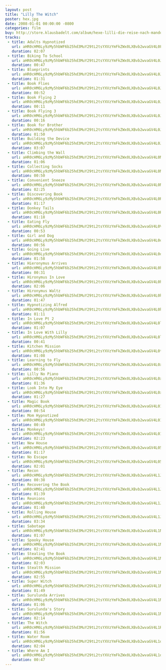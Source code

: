 ```yaml
---
layout: post
title: "Lilly The Witch"
poster: hex.jpg
date: 2008-01-01 00:00:00 -0800
categories: film
buy: http://store.klausbadelt.com/album/hexe-lilli-die-reise-nach-mandolan-original-score
tracks:
 - title: Adults Hypnotized
   url: aHR0cHM6Ly9zMy5hbWF6b25hd3MuY29tL2tsYXVzYmFkZWx0LXBvb2wvaGV4L0FkdWx0cyBIeXBub3RpemVkLm1wMw==
   duration: 02:07
 - title: Biking To School
   url: aHR0cHM6Ly9zMy5hbWF6b25hd3MuY29tL2tsYXVzYmFkZWx0LXBvb2wvaGV4L0Jpa2luZyBUbyBTY2hvb2wubXAz
   duration: 00:47
 - title: Blueprints
   url: aHR0cHM6Ly9zMy5hbWF6b25hd3MuY29tL2tsYXVzYmFkZWx0LXBvb2wvaGV4L0JsdWVwcmludHMubXAz
   duration: 01:31
 - title: Book Flies
   url: aHR0cHM6Ly9zMy5hbWF6b25hd3MuY29tL2tsYXVzYmFkZWx0LXBvb2wvaGV4L0Jvb2sgRmxpZXMubXAz
   duration: 00:52
 - title: Book Flying 2
   url: aHR0cHM6Ly9zMy5hbWF6b25hd3MuY29tL2tsYXVzYmFkZWx0LXBvb2wvaGV4L0Jvb2sgRmx5aW5nIDIubXAz
   duration: 00:11
 - title: Book Flying 3
   url: aHR0cHM6Ly9zMy5hbWF6b25hd3MuY29tL2tsYXVzYmFkZWx0LXBvb2wvaGV4L0Jvb2sgRmx5aW5nIDMubXAz
   duration: 00:16
 - title: Book for Brother
   url: aHR0cHM6Ly9zMy5hbWF6b25hd3MuY29tL2tsYXVzYmFkZWx0LXBvb2wvaGV4L0Jvb2sgZm9yIEJyb3RoZXIubXAz
   duration: 01:50
 - title: Building the Device
   url: aHR0cHM6Ly9zMy5hbWF6b25hd3MuY29tL2tsYXVzYmFkZWx0LXBvb2wvaGV4L0J1aWxkaW5nIHRoZSBEZXZpY2UubXAz
   duration: 03:07
 - title: Climbing the Wall
   url: aHR0cHM6Ly9zMy5hbWF6b25hd3MuY29tL2tsYXVzYmFkZWx0LXBvb2wvaGV4L0NsaW1iaW5nIHRoZSBXYWxsLm1wMw==
   duration: 01:06
 - title: Collecting Socks
   url: aHR0cHM6Ly9zMy5hbWF6b25hd3MuY29tL2tsYXVzYmFkZWx0LXBvb2wvaGV4L0NvbGxlY3RpbmcgU29ja3MubXAz
   duration: 00:50
 - title: Convenient Sneeze
   url: aHR0cHM6Ly9zMy5hbWF6b25hd3MuY29tL2tsYXVzYmFkZWx0LXBvb2wvaGV4L0NvbnZlbmllbnQgU25lZXplLm1wMw==
   duration: 02:25
 - title: Discovering Book
   url: aHR0cHM6Ly9zMy5hbWF6b25hd3MuY29tL2tsYXVzYmFkZWx0LXBvb2wvaGV4L0Rpc2NvdmVyaW5nIEJvb2subXAz
   duration: 01:17
 - title: Donkey Tails
   url: aHR0cHM6Ly9zMy5hbWF6b25hd3MuY29tL2tsYXVzYmFkZWx0LXBvb2wvaGV4L0RvbmtleSBUYWlscy5tcDM=
   duration: 01:18
 - title: Eating Fly
   url: aHR0cHM6Ly9zMy5hbWF6b25hd3MuY29tL2tsYXVzYmFkZWx0LXBvb2wvaGV4L0VhdGluZyBGbHkubXAz
   duration: 00:53
 - title: Girl and Dog
   url: aHR0cHM6Ly9zMy5hbWF6b25hd3MuY29tL2tsYXVzYmFkZWx0LXBvb2wvaGV4L0dpcmwgYW5kIERvZy5tcDM=
   duration: 00:56
 - title: Going Live
   url: aHR0cHM6Ly9zMy5hbWF6b25hd3MuY29tL2tsYXVzYmFkZWx0LXBvb2wvaGV4L0dvaW5nIExpdmUubXAz
   duration: 01:58
 - title: Hieronymus Arrives
   url: aHR0cHM6Ly9zMy5hbWF6b25hd3MuY29tL2tsYXVzYmFkZWx0LXBvb2wvaGV4L0hpZXJvbnltdXMgQXJyaXZlcy5tcDM=
   duration: 00:31
 - title: Hironymus In Love
   url: aHR0cHM6Ly9zMy5hbWF6b25hd3MuY29tL2tsYXVzYmFkZWx0LXBvb2wvaGV4L0hpcm9ueW11cyBJbiBMb3ZlLm1wMw==
   duration: 02:06
 - title: Hironymus Waltz
   url: aHR0cHM6Ly9zMy5hbWF6b25hd3MuY29tL2tsYXVzYmFkZWx0LXBvb2wvaGV4L0hpcm9ueW11cyBXYWx0ei5tcDM=
   duration: 01:47
 - title: Hypnotizing Alfred
   url: aHR0cHM6Ly9zMy5hbWF6b25hd3MuY29tL2tsYXVzYmFkZWx0LXBvb2wvaGV4L0h5cG5vdGl6aW5nIEFsZnJlZC5tcDM=
   duration: 01:11
 - title: In Love Pt 2
   url: aHR0cHM6Ly9zMy5hbWF6b25hd3MuY29tL2tsYXVzYmFkZWx0LXBvb2wvaGV4L0luIExvdmUgUHQgMi5tcDM=
   duration: 01:07
 - title: In Love With Lilly
   url: aHR0cHM6Ly9zMy5hbWF6b25hd3MuY29tL2tsYXVzYmFkZWx0LXBvb2wvaGV4L0luIExvdmUgV2l0aCBMaWxseS5tcDM=
   duration: 00:41
 - title: Kitchen Mission
   url: aHR0cHM6Ly9zMy5hbWF6b25hd3MuY29tL2tsYXVzYmFkZWx0LXBvb2wvaGV4L0tpdGNoZW4gTWlzc2lvbi5tcDM=
   duration: 01:08
 - title: Learning to Fly
   url: aHR0cHM6Ly9zMy5hbWF6b25hd3MuY29tL2tsYXVzYmFkZWx0LXBvb2wvaGV4L0xlYXJuaW5nIHRvIEZseS5tcDM=
   duration: 00:56
 - title: Lilly No Piano
   url: aHR0cHM6Ly9zMy5hbWF6b25hd3MuY29tL2tsYXVzYmFkZWx0LXBvb2wvaGV4L0xpbGx5IE5vIFBpYW5vLm1wMw==
   duration: 01:36
 - title: Look Into My Eye
   url: aHR0cHM6Ly9zMy5hbWF6b25hd3MuY29tL2tsYXVzYmFkZWx0LXBvb2wvaGV4L0xvb2sgSW50byBNeSBFeWUubXAz
   duration: 01:27
 - title: Magic Book
   url: aHR0cHM6Ly9zMy5hbWF6b25hd3MuY29tL2tsYXVzYmFkZWx0LXBvb2wvaGV4L01hZ2ljIEJvb2subXAz
   duration: 00:54
 - title: Mom Hypnotized
   url: aHR0cHM6Ly9zMy5hbWF6b25hd3MuY29tL2tsYXVzYmFkZWx0LXBvb2wvaGV4L01vbSBIeXBub3RpemVkLm1wMw==
   duration: 00:49
 - title: Monkeys!
   url: aHR0cHM6Ly9zMy5hbWF6b25hd3MuY29tL2tsYXVzYmFkZWx0LXBvb2wvaGV4L01vbmtleXMhLm1wMw==
   duration: 02:23
 - title: New House
   url: aHR0cHM6Ly9zMy5hbWF6b25hd3MuY29tL2tsYXVzYmFkZWx0LXBvb2wvaGV4L05ldyBIb3VzZS5tcDM=
   duration: 01:17
 - title: No Escape
   url: aHR0cHM6Ly9zMy5hbWF6b25hd3MuY29tL2tsYXVzYmFkZWx0LXBvb2wvaGV4L05vIEVzY2FwZS5tcDM=
   duration: 02:01
 - title: Recon
   url: aHR0cHM6Ly9zMy5hbWF6b25hd3MuY29tL2tsYXVzYmFkZWx0LXBvb2wvaGV4L1JlY29uLm1wMw==
   duration: 00:38
 - title: Recovering the Book
   url: aHR0cHM6Ly9zMy5hbWF6b25hd3MuY29tL2tsYXVzYmFkZWx0LXBvb2wvaGV4L1JlY292ZXJpbmcgdGhlIEJvb2subXAz
   duration: 01:39
 - title: Reunions
   url: aHR0cHM6Ly9zMy5hbWF6b25hd3MuY29tL2tsYXVzYmFkZWx0LXBvb2wvaGV4L1JldW5pb25zLm1wMw==
   duration: 01:40
 - title: Rolling House
   url: aHR0cHM6Ly9zMy5hbWF6b25hd3MuY29tL2tsYXVzYmFkZWx0LXBvb2wvaGV4L1JvbGxpbmcgSG91c2UubXAz
   duration: 03:34
 - title: Sabotage
   url: aHR0cHM6Ly9zMy5hbWF6b25hd3MuY29tL2tsYXVzYmFkZWx0LXBvb2wvaGV4L1NhYm90YWdlLm1wMw==
   duration: 01:07
 - title: Spooky House
   url: aHR0cHM6Ly9zMy5hbWF6b25hd3MuY29tL2tsYXVzYmFkZWx0LXBvb2wvaGV4L1Nwb29reSBIb3VzZS5tcDM=
   duration: 02:41
 - title: Stealing the Book
   url: aHR0cHM6Ly9zMy5hbWF6b25hd3MuY29tL2tsYXVzYmFkZWx0LXBvb2wvaGV4L1N0ZWFsaW5nIHRoZSBCb29rLm1wMw==
   duration: 02:03
 - title: Stealth Mission
   url: aHR0cHM6Ly9zMy5hbWF6b25hd3MuY29tL2tsYXVzYmFkZWx0LXBvb2wvaGV4L1N0ZWFsdGggTWlzc2lvbi5tcDM=
   duration: 02:55
 - title: Super Witch
   url: aHR0cHM6Ly9zMy5hbWF6b25hd3MuY29tL2tsYXVzYmFkZWx0LXBvb2wvaGV4L1N1cGVyIFdpdGNoLm1wMw==
   duration: 01:49
 - title: Surulunda Arrives
   url: aHR0cHM6Ly9zMy5hbWF6b25hd3MuY29tL2tsYXVzYmFkZWx0LXBvb2wvaGV4L1N1cnVsdW5kYSBBcnJpdmVzLm1wMw==
   duration: 01:06
 - title: Surulunda's Story
   url: aHR0cHM6Ly9zMy5hbWF6b25hd3MuY29tL2tsYXVzYmFkZWx0LXBvb2wvaGV4L1N1cnVsdW5kYSdzIFN0b3J5Lm1wMw==
   duration: 02:14
 - title: The Witch
   url: aHR0cHM6Ly9zMy5hbWF6b25hd3MuY29tL2tsYXVzYmFkZWx0LXBvb2wvaGV4L1RoZSBXaXRjaC5tcDM=
   duration: 01:56
 - title: Water Room
   url: aHR0cHM6Ly9zMy5hbWF6b25hd3MuY29tL2tsYXVzYmFkZWx0LXBvb2wvaGV4L1dhdGVyIFJvb20ubXAz
   duration: 02:04
 - title: Where Am I
   url: aHR0cHM6Ly9zMy5hbWF6b25hd3MuY29tL2tsYXVzYmFkZWx0LXBvb2wvaGV4L1doZXJlIEFtIEkubXAz
   duration: 00:47
---
```

